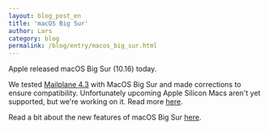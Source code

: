 ```yaml
---
layout: blog_post_en
title: 'macOS Big Sur'
author: Lars
category: blog
permalink: /blog/entry/macos_big_sur.html
---
```


Apple released macOS Big Sur (10.16) today.

We tested [Mailplane 4.3](https://mailplaneapp.com/releases/mailplane4.html#4846) with MacOS Big Sur and made corrections to ensure compatibility. Unfortunately upcoming Apple Silicon Macs aren't yet supported, but we're working on it. Read more [here](/help/apple_silicon_compatibility.html).

Read a bit about the new features of macOS Big Sur [here](https://www.apple.com/osx).